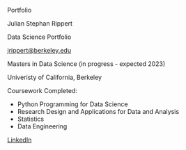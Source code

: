 Portfolio

Julian Stephan Rippert

Data Science Portfolio

jrippert@berkeley.edu

Masters in Data Science (in progress - expected 2023)

Univeristy of California, Berkeley

Coursework Completed:
* Python Programming for Data Science
* Research Design and Applications for Data and Analysis
* Statistics
* Data Engineering


<a href="https://www.linkedin.com/in/julianrippert/">LinkedIn</a>
